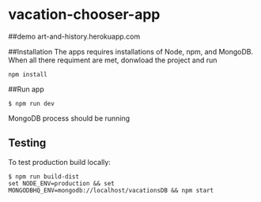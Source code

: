 # vacation-chooser-app

##demo
art-and-history.herokuapp.com

##Installation
The apps requires installations of Node, npm, and MongoDB. When all there requiment are met, donwload the project and run
```
npm install
```

##Run app
```
$ npm run dev 
```
MongoDB process should be running


## Testing
To test production build locally:
```
$ npm run build-dist
set NODE_ENV=production && set MONGODBHQ_ENV=mongodb://localhost/vacationsDB && npm start
```

